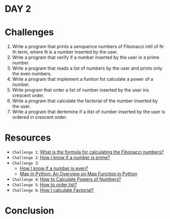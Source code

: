 # DAY 2



# Challenges

1. Write a program that prints a senquence numbers of Fibonacci intil of N-th term, where N is a number inserted by the user.
2. Write a program that verify if a number inserted by the user in a prime number.
3. Write a program that reads a list of numbers by the user and prints only the even numbers.
4. Write a  program that implement a funtion fot calculate a power of a number.
5. Write program that order a list of number inserted by the user ins crescent order.
6. Write a program that calculate the factorial of the number inserted by the user.
7. Write a program that dertemine if a ilist of number inserted by the user is ordered in crescent order.

# Resources

* `Challenge 1`: [What is the formula for calculating the Fibonacci numbers?](https://www.calculatorsoup.com/calculators/discretemathematics/fibonacci-calculator.php)
* `Challenge 2`: [How I know if a number is prime?](https://byjus.com/maths/how-to-find-prime-numbers/#:~:text=How%20do%20you%20know%20a,then%20the%20number%20is%20prime.)
* `Challenge 3`: 
    * [How I know if a number is even?](https://www.toppr.com/guides/python-guide/examples/python-examples/python-program-to-check-if-a-number-is-odd-or-even/#:~:text=If%20a%20number%20is%20completely,then%20the%20number%20is%20odd.)
    * [Map in Python: An Overview on Map Function in Python](https://www.simplilearn.com/tutorials/python-tutorial/map-in-python#:~:text=Map%20in%20Python%20is%20a,to%20the%20map%20in%20Python.)
* `Challenge 4`: [How to Calculate Powers of Numbers?](https://www.calculatorsoup.com/calculators/algebra/exponent.php)
* `Challenge 5`: [How to order list?](https://www.freecodecamp.org/news/python-list-sorting-how-to-order-lists-in-python/#:~:text=You%20can%20sort%20a%20list%20in%20Python%20using%20the%20sort()%20method.&text=The%20method%20accepts%20two%20optional,to%20describe%20the%20sorting%20method)
* `Challenge 6`: [How I calculate Factorial?](https://www.cuemath.com/numbers/factorial/)


# Conclusion
